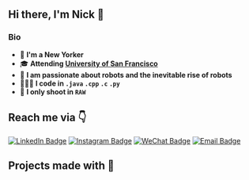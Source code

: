 ## Hi there, I'm Nick 👋

### Bio
* 🚶 **I'm a New Yorker**
* 🎓 **Attending <a href= "https://www.usfca.edu/" target="_blank"> University of San Francisco</a>**
* 🤖 **I am passionate about robots and the inevitable rise of robots**
* 👨🏻‍💻 **I code in `.java` `.cpp` `.c` `.py`**
* 📸 **I only shoot in `RAW`**

## Reach me via 👇
[![LinkedIn Badge](https://img.shields.io/badge/LinkedIn-Profile-informational?style=flat&logo=linkedin&logoColor=white&color=0D76A8)](https://www.linkedin.com/in/skhan26/)
[![Instagram Badge](https://img.shields.io/badge/Instagram-Profile-informatinal?style=flat&logo=instagram)](https://www.instagram.com/esolonick)
[![WeChat Badge](https://img.shields.io/badge/WeChat-Profile-informational?style=flat&logo=wechat)](weixin://dl/chat?{wxid_xaeq9i7I615312})
[![Email Badge](https://img.shields.io/badge/Email-blue?style=flat&logo=email)](mailto:slimy-pier-0s@icloud.com)

## Projects made with 🤌